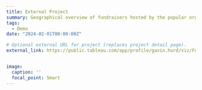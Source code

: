 ```yaml
---
title: External Project
summary: Geographical overview of fundraisers hosted by the popular organization, Kickstarter.
tags:
  - Demo
date: "2024-02-01T00:00:00Z"

# Optional external URL for project (replaces project detail page).
external_link: https://public.tableau.com/app/profile/gavin.hurd/viz/FundraisersbyLocation/Dashboard4?publish=yes


image:
  caption: ''
  focal_point: Smart
---
```

